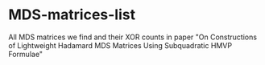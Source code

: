 # MDS-matrices-list

All MDS matrices we find and their XOR counts in paper "On Constructions of Lightweight Hadamard MDS Matrices Using Subquadratic HMVP Formulae"
